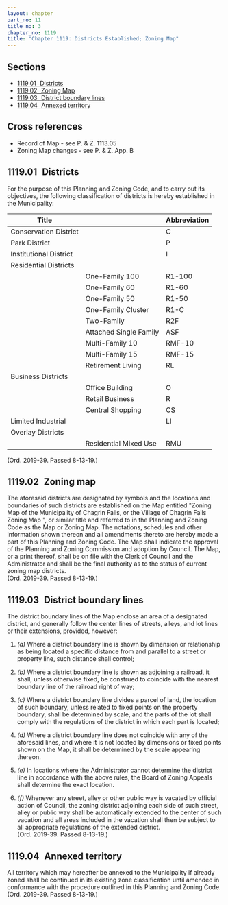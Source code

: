 ```yaml
---
layout: chapter
part_no: 11
title_no: 3
chapter_no: 1119
title: "Chapter 1119: Districts Established; Zoning Map"
---
```


## Sections

* [1119.01   Districts](#111901-districts)
* [1119.02   Zoning Map](#111902-zoning-map)
* [1119.03   District boundary lines](#111903-district-boundary-lines)
* [1119.04   Annexed territory](#111904-annexed-territory)

## Cross references

* Record of Map - see P. & Z. 1113.05
* Zoning Map changes - see P. & Z. App. B

## 1119.01   Districts

For the purpose of this Planning and Zoning Code, and to carry out its
objectives, the following classification of districts is hereby established in
the Municipality:

| Title                  |                        | Abbreviation |
|------------------------|------------------------|--------------|
| Conservation District  |                        | C            |
| Park District          |                        | P            |
| Institutional District |                        | I            |
| Residential Districts  |                        |              |
|                        | One-Family 100         | R1-100       |
|                        | One-Family 60          | R1-60        |
|                        | One-Family 50          | R1-50        |
|                        | One-Family Cluster     | R1-C         |
|                        | Two-Family             | R2F          |
|                        | Attached Single Family | ASF          |
|                        | Multi-Family 10        | RMF-10       |
|                        | Multi-Family 15        | RMF-15       |
|                        | Retirement Living      | RL           |
| Business Districts     |                        |              |
|                        | Office Building        | O            |
|                        | Retail Business        | R            |
|                        | Central Shopping       | CS           |
| Limited Industrial     |                        | LI           |
| Overlay Districts      |                        |              |
|                        | Residential Mixed Use  | RMU          |

(Ord. 2019-39. Passed 8-13-19.)

## 1119.02   Zoning map

The aforesaid districts are designated by symbols and the locations and
boundaries of such districts are established on the Map entitled "Zoning Map of
the Municipality of Chagrin Falls, or the Village of Chagrin Falls Zoning Map ",
or similar title and referred to in the Planning and Zoning Code as the Map or
Zoning Map. The notations, schedules and other information shown thereon and all
amendments thereto are hereby made a part of this Planning and Zoning Code. The
Map shall indicate the approval of the Planning and Zoning Commission and
adoption by Council. The Map, or a print thereof, shall be on file with the
Clerk of Council and the Administrator and shall be the final authority as to
the status of current zoning map districts.\
(Ord. 2019-39. Passed 8-13-19.)

## 1119.03   District boundary lines

The district boundary lines of the Map enclose an area of a designated district,
and generally follow the center lines of streets, alleys, and lot lines or their
extensions, provided, however:

1. _(a)_ Where a district boundary line is shown by dimension or relationship as
being located a specific distance from and parallel to a street or property
line, such distance shall control;

2. _(b)_ Where a district boundary line is shown as adjoining a railroad, it
shall, unless otherwise fixed, be construed to coincide with the nearest
boundary line of the railroad right of way;

3. _(c)_ Where a district boundary line divides a parcel of land, the location
of such boundary, unless related to fixed points on the property boundary, shall
be determined by scale, and the parts of the lot shall comply with the
regulations of the district in which each part is located;

4. _(d)_ Where a district boundary line does not coincide with any of the
aforesaid lines, and where it is not located by dimensions or fixed points shown
on the Map, it shall be determined by the scale appearing thereon.

5. _(e)_ In locations where the Administrator cannot determine the district line
in accordance with the above rules, the Board of Zoning Appeals shall determine
the exact location.

6. _(f)_ Whenever any street, alley or other public way is vacated by official
action of Council, the zoning district adjoining each side of such street, alley
or public way shall be automatically extended to the center of such vacation and
all areas included in the vacation shall then be subject to all appropriate
regulations of the extended district.\
(Ord. 2019-39. Passed 8-13-19.)

## 1119.04   Annexed territory

All territory which may hereafter be annexed to the Municipality if already
zoned shall be continued in its existing zone classification until amended in
conformance with the procedure outlined in this Planning and Zoning Code.\
(Ord. 2019-39. Passed 8-13-19.)
